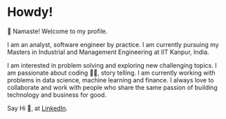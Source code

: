 # Howdy!

<!--**akashsonowal/akashsonowal** is a ✨ _special_ ✨ repository because its `README.md` (this file) appears on your GitHub profile.

Here are some ideas to get you started:

- 🔭 I’m currently working on ...
- 🌱 I’m currently learning ...
- 👯 I’m looking to collaborate on ...
- 🤔 I’m looking for help with ...
- 💬 Ask me about ...
- 📫 How to reach me: ...
- 😄 Pronouns: ...
- ⚡ Fun fact: ...
-->
:pray: Namaste! Welcome to my profile.  

I am an analyst, software engineer by practice. I am currently pursuing my Masters in Industrial and Management Engineering at IIT Kanpur, India.

I am interested in problem solving and exploring new challenging topics. I am passionate about coding :technologist:, story telling. I am currently working with problems in data science, machine learning and finance. I always love to collaborate and work with people who share the same passion of building technology and business for good. 

Say Hi :wave:, at [LinkedIn](https://www.linkedin.com/in/akashsonowal/).



